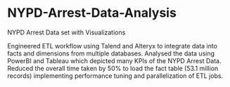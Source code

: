 # NYPD-Arrest-Data-Analysis
NYPD Arrest Data set with Visualizations

Engineered ETL workflow using Talend and Alteryx to integrate data into facts and dimensions from multiple databases.
Analysed the data using PowerBI and Tableau which depicted many KPIs of the NYPD Arrest Data. 
Reduced the overall time taken by 50% to load the fact table (53.1 million records) implementing performance tuning and parallelization of ETL jobs. 
